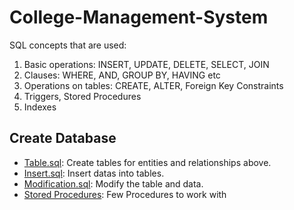 # College-Management-System

SQL concepts that are used:
1. Basic operations: INSERT, UPDATE, DELETE, SELECT, JOIN
2. Clauses: WHERE, AND, GROUP BY, HAVING etc
3. Operations on tables: CREATE, ALTER, Foreign Key Constraints
4. Triggers, Stored Procedures
5. Indexes

## Create Database

* [Table.sql](https://github.com/WideCarSupporter/College-Management-System/blob/main/Create%20Tables.sql.txt): Create tables for entities and relationships above.
* [Insert.sql](https://github.com/WideCarSupporter/College-Management-System/blob/main/Inserting%20Data.sql.txt): Insert datas into tables.
* [Modification.sql](https://github.com/WideCarSupporter/College-Management-System/blob/main/Modifications.sql.txt): Modify the table and data.
* [Stored Procedures](https://github.com/WideCarSupporter/College-Management-System/blob/main/Stored%20procedures.sql.txt): Few Procedures to work with
